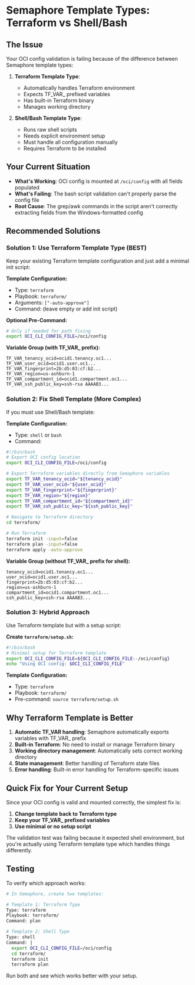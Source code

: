 # Semaphore Template Types: Terraform vs Shell/Bash

## The Issue

Your OCI config validation is failing because of the difference between Semaphore template types:

1. **Terraform Template Type**: 
   - Automatically handles Terraform environment
   - Expects TF_VAR_ prefixed variables
   - Has built-in Terraform binary
   - Manages working directory

2. **Shell/Bash Template Type**:
   - Runs raw shell scripts
   - Needs explicit environment setup
   - Must handle all configuration manually
   - Requires Terraform to be installed

## Your Current Situation

- **What's Working**: OCI config is mounted at `/oci/config` with all fields populated
- **What's Failing**: The bash script validation can't properly parse the config file
- **Root Cause**: The grep/awk commands in the script aren't correctly extracting fields from the Windows-formatted config

## Recommended Solutions

### Solution 1: Use Terraform Template Type (BEST)

Keep your existing Terraform template configuration and just add a minimal init script:

**Template Configuration:**
- Type: `terraform`
- Playbook: `terraform/`
- Arguments: `["-auto-approve"]`
- Command: (leave empty or add init script)

**Optional Pre-Command:**
```bash
# Only if needed for path fixing
export OCI_CLI_CONFIG_FILE=/oci/config
```

**Variable Group (with TF_VAR_ prefix):**
```
TF_VAR_tenancy_ocid=ocid1.tenancy.oc1...
TF_VAR_user_ocid=ocid1.user.oc1...
TF_VAR_fingerprint=2b:d5:03:cf:b2...
TF_VAR_region=us-ashburn-1
TF_VAR_compartment_id=ocid1.compartment.oc1...
TF_VAR_ssh_public_key=ssh-rsa AAAAB3...
```

### Solution 2: Fix Shell Template (More Complex)

If you must use Shell/Bash template:

**Template Configuration:**
- Type: `shell` or `bash`
- Command:
```bash
#!/bin/bash
# Export OCI config location
export OCI_CLI_CONFIG_FILE=/oci/config

# Export Terraform variables directly from Semaphore variables
export TF_VAR_tenancy_ocid="${tenancy_ocid}"
export TF_VAR_user_ocid="${user_ocid}"
export TF_VAR_fingerprint="${fingerprint}"
export TF_VAR_region="${region}"
export TF_VAR_compartment_id="${compartment_id}"
export TF_VAR_ssh_public_key="${ssh_public_key}"

# Navigate to Terraform directory
cd terraform/

# Run Terraform
terraform init -input=false
terraform plan -input=false
terraform apply -auto-approve
```

**Variable Group (without TF_VAR_ prefix for shell):**
```
tenancy_ocid=ocid1.tenancy.oc1...
user_ocid=ocid1.user.oc1...
fingerprint=2b:d5:03:cf:b2...
region=us-ashburn-1
compartment_id=ocid1.compartment.oc1...
ssh_public_key=ssh-rsa AAAAB3...
```

### Solution 3: Hybrid Approach

Use Terraform template but with a setup script:

**Create `terraform/setup.sh`:**
```bash
#!/bin/bash
# Minimal setup for Terraform template
export OCI_CLI_CONFIG_FILE=${OCI_CLI_CONFIG_FILE:-/oci/config}
echo "Using OCI config: $OCI_CLI_CONFIG_FILE"
```

**Template Configuration:**
- Type: `terraform`
- Playbook: `terraform/`
- Pre-command: `source terraform/setup.sh`

## Why Terraform Template is Better

1. **Automatic TF_VAR handling**: Semaphore automatically exports variables with TF_VAR_ prefix
2. **Built-in Terraform**: No need to install or manage Terraform binary
3. **Working directory management**: Automatically sets correct working directory
4. **State management**: Better handling of Terraform state files
5. **Error handling**: Built-in error handling for Terraform-specific issues

## Quick Fix for Your Current Setup

Since your OCI config is valid and mounted correctly, the simplest fix is:

1. **Change template back to Terraform type**
2. **Keep your TF_VAR_ prefixed variables**
3. **Use minimal or no setup script**

The validation test was failing because it expected shell environment, but you're actually using Terraform template type which handles things differently.

## Testing

To verify which approach works:

```bash
# In Semaphore, create two templates:

# Template 1: Terraform Type
Type: terraform
Playbook: terraform/
Command: plan

# Template 2: Shell Type  
Type: shell
Command: |
  export OCI_CLI_CONFIG_FILE=/oci/config
  cd terraform/
  terraform init
  terraform plan
```

Run both and see which works better with your setup.
